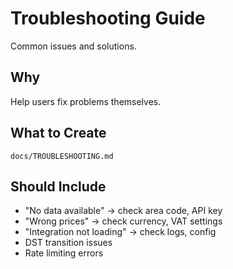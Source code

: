 # Troubleshooting Guide

Common issues and solutions.

## Why

Help users fix problems themselves.

## What to Create

`docs/TROUBLESHOOTING.md`

## Should Include

- "No data available" → check area code, API key
- "Wrong prices" → check currency, VAT settings
- "Integration not loading" → check logs, config
- DST transition issues
- Rate limiting errors

